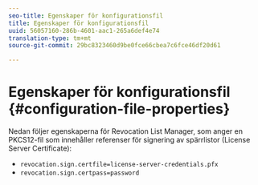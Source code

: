 ```yaml
---
seo-title: Egenskaper för konfigurationsfil
title: Egenskaper för konfigurationsfil
uuid: 56057160-286b-4601-aac1-265a6def4e74
translation-type: tm+mt
source-git-commit: 29bc8323460d9be0fce66cbea7c6fce46df20d61

---
```



# Egenskaper för konfigurationsfil {#configuration-file-properties}

Nedan följer egenskaperna för Revocation List Manager, som anger en PKCS12-fil som innehåller referenser för signering av spärrlistor (License Server Certificate):

* `revocation.sign.certfile=license-server-credentials.pfx`
* `revocation.sign.certpass=password`

